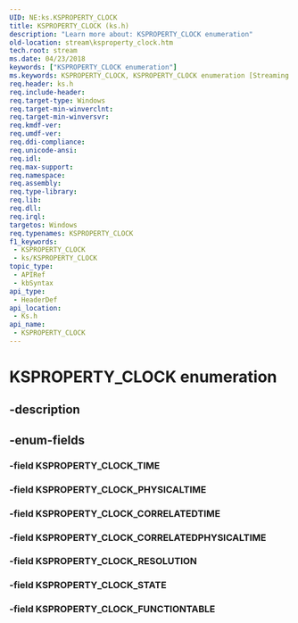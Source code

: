 ```yaml
---
UID: NE:ks.KSPROPERTY_CLOCK
title: KSPROPERTY_CLOCK (ks.h)
description: "Learn more about: KSPROPERTY_CLOCK enumeration"
old-location: stream\ksproperty_clock.htm
tech.root: stream
ms.date: 04/23/2018
keywords: ["KSPROPERTY_CLOCK enumeration"]
ms.keywords: KSPROPERTY_CLOCK, KSPROPERTY_CLOCK enumeration [Streaming Media Devices], KSPROPERTY_CLOCK_CORRELATEDPHYSICALTIME, KSPROPERTY_CLOCK_CORRELATEDTIME, KSPROPERTY_CLOCK_FUNCTIONTABLE, KSPROPERTY_CLOCK_PHYSICALTIME, KSPROPERTY_CLOCK_RESOLUTION, KSPROPERTY_CLOCK_STATE, KSPROPERTY_CLOCK_TIME, ks/KSPROPERTY_CLOCK, ks/KSPROPERTY_CLOCK_CORRELATEDPHYSICALTIME, ks/KSPROPERTY_CLOCK_CORRELATEDTIME, ks/KSPROPERTY_CLOCK_FUNCTIONTABLE, ks/KSPROPERTY_CLOCK_PHYSICALTIME, ks/KSPROPERTY_CLOCK_RESOLUTION, ks/KSPROPERTY_CLOCK_STATE, ks/KSPROPERTY_CLOCK_TIME, stream.ksproperty_clock
req.header: ks.h
req.include-header: 
req.target-type: Windows
req.target-min-winverclnt: 
req.target-min-winversvr: 
req.kmdf-ver: 
req.umdf-ver: 
req.ddi-compliance: 
req.unicode-ansi: 
req.idl: 
req.max-support: 
req.namespace: 
req.assembly: 
req.type-library: 
req.lib: 
req.dll: 
req.irql: 
targetos: Windows
req.typenames: KSPROPERTY_CLOCK
f1_keywords:
 - KSPROPERTY_CLOCK
 - ks/KSPROPERTY_CLOCK
topic_type:
 - APIRef
 - kbSyntax
api_type:
 - HeaderDef
api_location:
 - Ks.h
api_name:
 - KSPROPERTY_CLOCK
---
```


# KSPROPERTY_CLOCK enumeration


## -description

## -enum-fields

### -field KSPROPERTY_CLOCK_TIME

### -field KSPROPERTY_CLOCK_PHYSICALTIME

### -field KSPROPERTY_CLOCK_CORRELATEDTIME

### -field KSPROPERTY_CLOCK_CORRELATEDPHYSICALTIME

### -field KSPROPERTY_CLOCK_RESOLUTION

### -field KSPROPERTY_CLOCK_STATE

### -field KSPROPERTY_CLOCK_FUNCTIONTABLE

